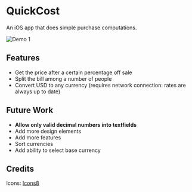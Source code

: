 # QuickCost
An iOS app that does simple purchase computations.

![Demo 1](https://cloud.githubusercontent.com/assets/17633442/24091676/e6d740c8-0d1f-11e7-8f16-bd21961d9173.gif)

## Features
- Get the price after a certain percentage off sale
- Split the bill among a number of people
- Convert USD to any currency (requires network connection: rates are always up to date)

## Future Work
- **Allow only valid decimal numbers into textfields**
- Add more design elements
- Add more features
- Sort currencies
- Add ability to select base currency

## Credits
Icons: [Icons8](https://icons8.com/)

